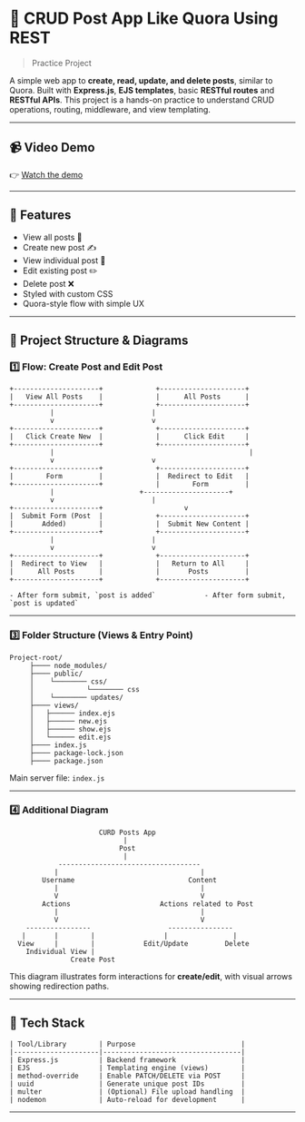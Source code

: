 # 📝 CRUD Post App Like Quora Using REST 
> Practice Project

A simple web app to **create, read, update, and delete posts**, similar to Quora. Built with **Express.js**, **EJS templates**, basic **RESTful routes** and **RESTful APIs**. This project is a hands-on practice to understand CRUD operations, routing, middleware, and view templating.

---

## 📹 Video Demo

👉 [Watch the demo](https://github.com/Priyash-Das/Photos/blob/main/CURD%20using%20REST.mp4)


---

## 🚀 Features

- View all posts 🧾  
- Create new post ✍️  
- View individual post 📖  
- Edit existing post ✏️  
- Delete post ❌  
- Styled with custom CSS  
- Quora-style flow with simple UX  

---

## 🧠 Project Structure & Diagrams

### 1️⃣ Flow: Create Post and Edit Post

```
+---------------------+ 			+---------------------+
|   View All Posts    | 			|      All Posts      |
+---------------------+ 			+---------------------+
          |						   |
          v						   v
+---------------------+ 			+---------------------+
|   Click Create New  | 			|      Click Edit     |
+---------------------+ 			+---------------------+
          |                                                | 
          v						   v
+---------------------+ 			+---------------------+
|        Form         |				|  Redirect to Edit   |
+---------------------+ 			|        Form         |
          | 					+---------------------+
          v						   |	
+---------------------+ 				   v	
|  Submit Form (Post  |				+---------------------+
|       Added)        | 			|  Submit New Content |
+---------------------+ 			+---------------------+
          |						   |	
          v						   v
+---------------------+ 			+---------------------+
|  Redirect to View   |				|   Return to All     |
|      All Posts      |				|       Posts         |
+---------------------+ 			+---------------------+

- After form submit, `post is added`            - After form submit, `post is updated`
```

---

### 3️⃣ Folder Structure (Views & Entry Point)

```
Project-root/
	 ├──── node_modules/
	 ├──── public/
	 │    └──────── css/
	 │             └──────── css
	 │    └──────── updates/
	 ├──── views/
	 │   ├────── index.ejs
	 │   ├────── new.ejs
	 │   ├────── show.ejs
	 │   └────── edit.ejs
	 ├──── index.js
	 ├──── package-lock.json
	 ├──── package.json
```
Main server file: `index.js`

---

### 4️⃣ Additional Diagram

```
                      CURD Posts App
                            |
                           Post
                            |
            -----------------------------------
           |                                   |
        Username                            Content
           |                                   |
           V                                   V
        Actions                      Actions related to Post
           |                                   |
           V                                   V
    ----------------                   ----------------
   |       |        |                 |                |
  View     |        |            Edit/Update         Delete
    Individual View |
               Create Post
```
This diagram illustrates form interactions for **create/edit**, with visual arrows showing redirection paths.

---

## 🧰 Tech Stack
```
| Tool/Library        | Purpose                          |
|---------------------|----------------------------------|
| Express.js          | Backend framework                |
| EJS                 | Templating engine (views)        |
| method-override     | Enable PATCH/DELETE via POST     |
| uuid                | Generate unique post IDs         |
| multer              | (Optional) File upload handling  |
| nodemon             | Auto-reload for development      |
```
---
